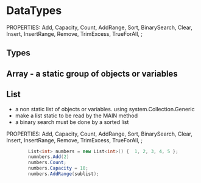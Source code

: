 # DataTypes

PROPERTIES: Add, Capacity, Count, AddRange, Sort, BinarySearch, Clear, Insert, InsertRange, Remove, TrimExcess, TrueForAll, ;

## Types

## Array - a static group of objects or variables

## List

- a non static list of objects or variables. using system.Collection.Generic
- make a list static to be read by the MAIN method
- a binary search must be done by a sorted list


PROPERTIES: Add, Capacity, Count, AddRange, Sort, BinarySearch, Clear, Insert, InsertRange, Remove, TrimExcess, TrueForAll, ;

```cs
        List<int> numbers = new List<int>() {  1, 2, 3, 4, 5 };
        numnbers.Add(2)
        numbers.Count;
        numbers.Capacity = 10;
        numbers.AddRange(sublist);

```
